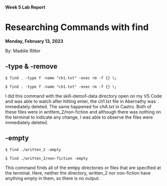 **Week 5 Lab Report**
# Researching Commands with find
**Monday, February 13, 2023**

By: Maddie Ritter

## -type & -remove
```
$ find . -type f -name "ch1.txt" -exec rm -f {} \;
```

```
$ find . -type f -name "ch1.txt" -exec rm -f {} \;
```
I did this command with the skill-demo1-data directory open on my VS Code and was able to watch after hitting enter, the ch1.txt file in Abernathy was immediately deleted. The same happened for chA.txt in Castro. Both of these files were in writtem_2/non-fiction and although there was nothing on the terminal to indicate any change, I was able to observe the files were immediately deleted. 

## -empty
```
$ find ./written_2 -empty
```

```
$ find ./written_2/non-fiction -empty
```
This command finds all of the emtpy directories or files that are specified at the terminal. Here, neither the directory, written_2 nor non-fiction have anything empty in them, so there is no output. 
